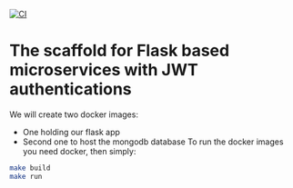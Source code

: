 [![CI](https://github.com/hessikaveh/microservice-scaffold/actions/workflows/main.yml/badge.svg)](https://github.com/hessikaveh/microservice-scaffold/actions/workflows/main.yml)
# The scaffold for Flask based microservices with JWT authentications
We will create two docker images:
* One holding our flask app 
* Second one to host the mongodb database 
To run the docker images you need docker, then simply:
```bash
make build
make run 
```
